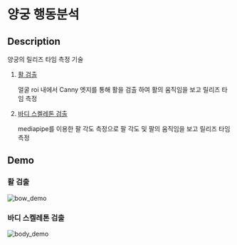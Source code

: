 # 양궁 행동분석

## Description
양궁의 릴리즈 타임 측정 기술

1. [활 검출](https://github.com/mjw2705/Release_time/tree/master/release_bow)

    얼굴 roi 내에서 Canny 엣지를 통해 활을 검출 하여 활의 움직임을 보고 릴리즈 타임 측정

2. [바디 스켈레톤 검출](https://github.com/mjw2705/Release_time/tree/master/release_angle)

    mediapipe를 이용한 팔 각도 측정으로 팔 각도 및 팔의 움직임을 보고 릴리즈 타임 측정


## Demo
### 활 검출 
![bow_demo](bow_demo.gif)

### 바디 스켈레톤 검출
![body_demo](body_demo.gif)